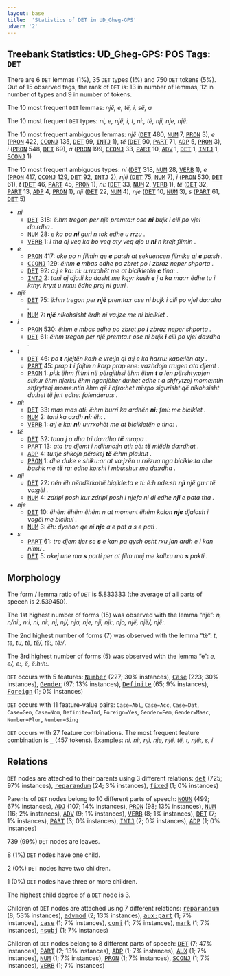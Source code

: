 ```yaml
---
layout: base
title:  'Statistics of DET in UD_Gheg-GPS'
udver: '2'
---
```


## Treebank Statistics: UD_Gheg-GPS: POS Tags: `DET`

There are 6 `DET` lemmas (1%), 35 `DET` types (1%) and 750 `DET` tokens (5%).
Out of 15 observed tags, the rank of `DET` is: 13 in number of lemmas, 12 in number of types and 9 in number of tokens.

The 10 most frequent `DET` lemmas: <em>një, e, të, i, së, a</em>

The 10 most frequent `DET` types:  <em>ni, e, një, i, t, ni:, të, nji, nje, një:</em>

The 10 most frequent ambiguous lemmas: <em>një</em> (<tt><a href="aln_gps-pos-DET.html">DET</a></tt> 480, <tt><a href="aln_gps-pos-NUM.html">NUM</a></tt> 7, <tt><a href="aln_gps-pos-PRON.html">PRON</a></tt> 3), <em>e</em> (<tt><a href="aln_gps-pos-PRON.html">PRON</a></tt> 422, <tt><a href="aln_gps-pos-CCONJ.html">CCONJ</a></tt> 135, <tt><a href="aln_gps-pos-DET.html">DET</a></tt> 99, <tt><a href="aln_gps-pos-INTJ.html">INTJ</a></tt> 1), <em>të</em> (<tt><a href="aln_gps-pos-DET.html">DET</a></tt> 90, <tt><a href="aln_gps-pos-PART.html">PART</a></tt> 71, <tt><a href="aln_gps-pos-ADP.html">ADP</a></tt> 5, <tt><a href="aln_gps-pos-PRON.html">PRON</a></tt> 3), <em>i</em> (<tt><a href="aln_gps-pos-PRON.html">PRON</a></tt> 548, <tt><a href="aln_gps-pos-DET.html">DET</a></tt> 69), <em>a</em> (<tt><a href="aln_gps-pos-PRON.html">PRON</a></tt> 199, <tt><a href="aln_gps-pos-CCONJ.html">CCONJ</a></tt> 33, <tt><a href="aln_gps-pos-PART.html">PART</a></tt> 10, <tt><a href="aln_gps-pos-ADV.html">ADV</a></tt> 1, <tt><a href="aln_gps-pos-DET.html">DET</a></tt> 1, <tt><a href="aln_gps-pos-INTJ.html">INTJ</a></tt> 1, <tt><a href="aln_gps-pos-SCONJ.html">SCONJ</a></tt> 1)

The 10 most frequent ambiguous types:  <em>ni</em> (<tt><a href="aln_gps-pos-DET.html">DET</a></tt> 318, <tt><a href="aln_gps-pos-NUM.html">NUM</a></tt> 28, <tt><a href="aln_gps-pos-VERB.html">VERB</a></tt> 1), <em>e</em> (<tt><a href="aln_gps-pos-PRON.html">PRON</a></tt> 417, <tt><a href="aln_gps-pos-CCONJ.html">CCONJ</a></tt> 129, <tt><a href="aln_gps-pos-DET.html">DET</a></tt> 92, <tt><a href="aln_gps-pos-INTJ.html">INTJ</a></tt> 2), <em>një</em> (<tt><a href="aln_gps-pos-DET.html">DET</a></tt> 75, <tt><a href="aln_gps-pos-NUM.html">NUM</a></tt> 7), <em>i</em> (<tt><a href="aln_gps-pos-PRON.html">PRON</a></tt> 530, <tt><a href="aln_gps-pos-DET.html">DET</a></tt> 61), <em>t</em> (<tt><a href="aln_gps-pos-DET.html">DET</a></tt> 46, <tt><a href="aln_gps-pos-PART.html">PART</a></tt> 45, <tt><a href="aln_gps-pos-PRON.html">PRON</a></tt> 1), <em>ni:</em> (<tt><a href="aln_gps-pos-DET.html">DET</a></tt> 33, <tt><a href="aln_gps-pos-NUM.html">NUM</a></tt> 2, <tt><a href="aln_gps-pos-VERB.html">VERB</a></tt> 1), <em>të</em> (<tt><a href="aln_gps-pos-DET.html">DET</a></tt> 32, <tt><a href="aln_gps-pos-PART.html">PART</a></tt> 13, <tt><a href="aln_gps-pos-ADP.html">ADP</a></tt> 4, <tt><a href="aln_gps-pos-PRON.html">PRON</a></tt> 1), <em>nji</em> (<tt><a href="aln_gps-pos-DET.html">DET</a></tt> 22, <tt><a href="aln_gps-pos-NUM.html">NUM</a></tt> 4), <em>nje</em> (<tt><a href="aln_gps-pos-DET.html">DET</a></tt> 10, <tt><a href="aln_gps-pos-NUM.html">NUM</a></tt> 3), <em>s</em> (<tt><a href="aln_gps-pos-PART.html">PART</a></tt> 61, <tt><a href="aln_gps-pos-DET.html">DET</a></tt> 5)


* <em>ni</em>
  * <tt><a href="aln_gps-pos-DET.html">DET</a></tt> 318: <em>ë:hm tregon per një premta:r ose <b>ni</b> bujk i cili po vjel da:rdha .</em>
  * <tt><a href="aln_gps-pos-NUM.html">NUM</a></tt> 28: <em>e ka pa <b>ni</b> guri n tok edhe u rrzu .</em>
  * <tt><a href="aln_gps-pos-VERB.html">VERB</a></tt> 1: <em>i tha aj veq ka bo veq aty veq ajo u <b>ni</b> n krejt filmin .</em>
* <em>e</em>
  * <tt><a href="aln_gps-pos-PRON.html">PRON</a></tt> 417: <em>oke po n filmin qe <b>e</b> pa:sh at sekuencen filmike qi <b>e</b> pa:sh .</em>
  * <tt><a href="aln_gps-pos-CCONJ.html">CCONJ</a></tt> 129: <em>ë:hm <b>e</b> mbas edhe po zbret po i zbraz neper shporta .</em>
  * <tt><a href="aln_gps-pos-DET.html">DET</a></tt> 92: <em>a:j e ka: ni: u:rrxohët me at bicikletën <b>e</b> tina: .</em>
  * <tt><a href="aln_gps-pos-INTJ.html">INTJ</a></tt> 2: <em>tani aj dja:li ka dasht me kqyr kush <b>e</b> j a ka ma:rr ëdhe tu i kthy: kry:t u rrxu: ëdhe prej ni gu:ri .</em>
* <em>një</em>
  * <tt><a href="aln_gps-pos-DET.html">DET</a></tt> 75: <em>ë:hm tregon per <b>një</b> premta:r ose ni bujk i cili po vjel da:rdha .</em>
  * <tt><a href="aln_gps-pos-NUM.html">NUM</a></tt> 7: <em><b>një</b> nikohsisht ërdh ni va:jze me ni biciklet .</em>
* <em>i</em>
  * <tt><a href="aln_gps-pos-PRON.html">PRON</a></tt> 530: <em>ë:hm e mbas edhe po zbret po <b>i</b> zbraz neper shporta .</em>
  * <tt><a href="aln_gps-pos-DET.html">DET</a></tt> 61: <em>ë:hm tregon per një premta:r ose ni bujk <b>i</b> cili po vjel da:rdha .</em>
* <em>t</em>
  * <tt><a href="aln_gps-pos-DET.html">DET</a></tt> 46: <em>po <b>t</b> njejtën ko:h e vre:jn qi a:j e ka harru: kape:lën aty .</em>
  * <tt><a href="aln_gps-pos-PART.html">PART</a></tt> 45: <em>prap <b>t</b> i fojtin n korp prap ene: vazhdojn rrugen ata djemt .</em>
  * <tt><a href="aln_gps-pos-PRON.html">PRON</a></tt> 1: <em>pi:k ëhm fi:lmi në përgjithsi ëhm ëhm <b>t</b> a len përshty:pjen si:kur ëhm njeri:u ëhm nganjëher du:het edhe t a shfrytzoj mome:ntin shfrytzoj mome:ntin ëhm që i ofro:het mi:rpo sigurisht që nikohsisht du:het të je:t edhe: falenderu:s .</em>
* <em>ni:</em>
  * <tt><a href="aln_gps-pos-DET.html">DET</a></tt> 33: <em>mas mas ati: ë:hm burri ka ardhën <b>ni:</b> fmi: me biciklet .</em>
  * <tt><a href="aln_gps-pos-NUM.html">NUM</a></tt> 2: <em>tani ka a:rdh <b>ni:</b> ëh: .</em>
  * <tt><a href="aln_gps-pos-VERB.html">VERB</a></tt> 1: <em>a:j e ka: <b>ni:</b> u:rrxohët me at bicikletën e tina: .</em>
* <em>të</em>
  * <tt><a href="aln_gps-pos-DET.html">DET</a></tt> 32: <em>tana j a dha tri da:rdha <b>të</b> mrapa .</em>
  * <tt><a href="aln_gps-pos-PART.html">PART</a></tt> 13: <em>ata tre djemt i ndihmo:jn ati: që: <b>të</b> mlëdh da:rdhat .</em>
  * <tt><a href="aln_gps-pos-ADP.html">ADP</a></tt> 4: <em>tu:tje shkojn përskej <b>të</b> ë:hm pla:kut .</em>
  * <tt><a href="aln_gps-pos-PRON.html">PRON</a></tt> 1: <em>dhe duke e shiku:ar at va:jzën u rrëzua nga bicikle:ta dhe bashk me <b>të</b> ra: edhe ko:shi i mbu:shur me da:rdha .</em>
* <em>nji</em>
  * <tt><a href="aln_gps-pos-DET.html">DET</a></tt> 22: <em>nën ëh nëndërkohë biqikle:ta e ti: ë:h nde:sh <b>nji</b> një gu:r të vo:gël .</em>
  * <tt><a href="aln_gps-pos-NUM.html">NUM</a></tt> 4: <em>zdripi posh kur zdripi posh i njefa ni di edhe <b>nji</b> e pata tha .</em>
* <em>nje</em>
  * <tt><a href="aln_gps-pos-DET.html">DET</a></tt> 10: <em>ëhëm ëhëm ëhëm n at moment ëhëm kalon <b>nje</b> djalosh i vogël me bicikul .</em>
  * <tt><a href="aln_gps-pos-NUM.html">NUM</a></tt> 3: <em>ëh: dyshon qe ni <b>nje</b> a e pat a s e pati .</em>
* <em>s</em>
  * <tt><a href="aln_gps-pos-PART.html">PART</a></tt> 61: <em>tre djem tjer se <b>s</b> e kan pa qysh osht rxu jan ardh e i kan nimu .</em>
  * <tt><a href="aln_gps-pos-DET.html">DET</a></tt> 5: <em>okej une ma <b>s</b> parti per at film muj me kallxu ma <b>s</b> pakti .</em>

## Morphology

The form / lemma ratio of `DET` is 5.833333 (the average of all parts of speech is 2.539450).

The 1st highest number of forms (15) was observed with the lemma “një”: <em>n, n/ni:, n:i, ni, ni:, nj, nj/, nja, nje, nji, nji:, njo, një, një/, një:</em>.

The 2nd highest number of forms (7) was observed with the lemma “të”: <em>t, te, tu, të, të/, të:, të:/</em>.

The 3rd highest number of forms (5) was observed with the lemma “e”: <em>e, e/, e:, ë, ë:h:h:</em>.

`DET` occurs with 5 features: <tt><a href="aln_gps-feat-Number.html">Number</a></tt> (227; 30% instances), <tt><a href="aln_gps-feat-Case.html">Case</a></tt> (223; 30% instances), <tt><a href="aln_gps-feat-Gender.html">Gender</a></tt> (97; 13% instances), <tt><a href="aln_gps-feat-Definite.html">Definite</a></tt> (65; 9% instances), <tt><a href="aln_gps-feat-Foreign.html">Foreign</a></tt> (1; 0% instances)

`DET` occurs with 11 feature-value pairs: `Case=Abl`, `Case=Acc`, `Case=Dat`, `Case=Gen`, `Case=Nom`, `Definite=Ind`, `Foreign=Yes`, `Gender=Fem`, `Gender=Masc`, `Number=Plur`, `Number=Sing`

`DET` occurs with 27 feature combinations.
The most frequent feature combination is `_` (457 tokens).
Examples: <em>ni, ni:, nji, nje, një, të, t, një:, s, i</em>


## Relations

`DET` nodes are attached to their parents using 3 different relations: <tt><a href="aln_gps-dep-det.html">det</a></tt> (725; 97% instances), <tt><a href="aln_gps-dep-reparandum.html">reparandum</a></tt> (24; 3% instances), <tt><a href="aln_gps-dep-fixed.html">fixed</a></tt> (1; 0% instances)

Parents of `DET` nodes belong to 10 different parts of speech: <tt><a href="aln_gps-pos-NOUN.html">NOUN</a></tt> (499; 67% instances), <tt><a href="aln_gps-pos-ADJ.html">ADJ</a></tt> (107; 14% instances), <tt><a href="aln_gps-pos-PRON.html">PRON</a></tt> (98; 13% instances), <tt><a href="aln_gps-pos-NUM.html">NUM</a></tt> (16; 2% instances), <tt><a href="aln_gps-pos-ADV.html">ADV</a></tt> (9; 1% instances), <tt><a href="aln_gps-pos-VERB.html">VERB</a></tt> (8; 1% instances), <tt><a href="aln_gps-pos-DET.html">DET</a></tt> (7; 1% instances), <tt><a href="aln_gps-pos-PART.html">PART</a></tt> (3; 0% instances), <tt><a href="aln_gps-pos-INTJ.html">INTJ</a></tt> (2; 0% instances), <tt><a href="aln_gps-pos-ADP.html">ADP</a></tt> (1; 0% instances)

739 (99%) `DET` nodes are leaves.

8 (1%) `DET` nodes have one child.

2 (0%) `DET` nodes have two children.

1 (0%) `DET` nodes have three or more children.

The highest child degree of a `DET` node is 3.

Children of `DET` nodes are attached using 7 different relations: <tt><a href="aln_gps-dep-reparandum.html">reparandum</a></tt> (8; 53% instances), <tt><a href="aln_gps-dep-advmod.html">advmod</a></tt> (2; 13% instances), <tt><a href="aln_gps-dep-aux-part.html">aux:part</a></tt> (1; 7% instances), <tt><a href="aln_gps-dep-case.html">case</a></tt> (1; 7% instances), <tt><a href="aln_gps-dep-conj.html">conj</a></tt> (1; 7% instances), <tt><a href="aln_gps-dep-mark.html">mark</a></tt> (1; 7% instances), <tt><a href="aln_gps-dep-nsubj.html">nsubj</a></tt> (1; 7% instances)

Children of `DET` nodes belong to 8 different parts of speech: <tt><a href="aln_gps-pos-DET.html">DET</a></tt> (7; 47% instances), <tt><a href="aln_gps-pos-PART.html">PART</a></tt> (2; 13% instances), <tt><a href="aln_gps-pos-ADP.html">ADP</a></tt> (1; 7% instances), <tt><a href="aln_gps-pos-AUX.html">AUX</a></tt> (1; 7% instances), <tt><a href="aln_gps-pos-NUM.html">NUM</a></tt> (1; 7% instances), <tt><a href="aln_gps-pos-PRON.html">PRON</a></tt> (1; 7% instances), <tt><a href="aln_gps-pos-SCONJ.html">SCONJ</a></tt> (1; 7% instances), <tt><a href="aln_gps-pos-VERB.html">VERB</a></tt> (1; 7% instances)

